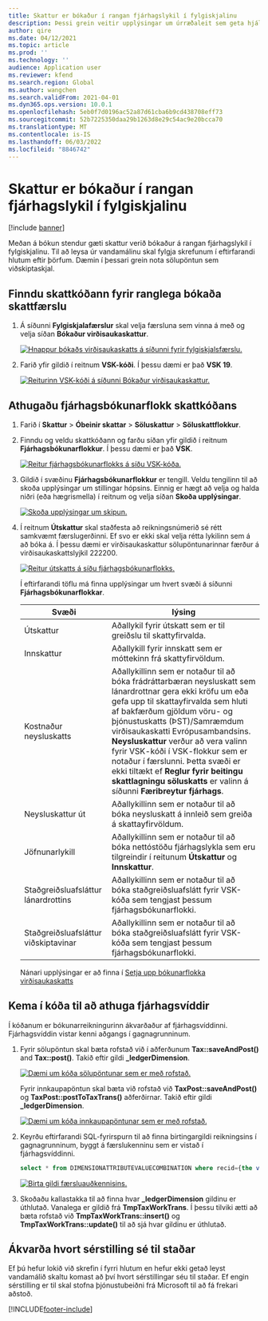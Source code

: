 ```yaml
---
title: Skattur er bókaður í rangan fjárhagslykil í fylgiskjalinu
description: Þessi grein veitir upplýsingar um úrræðaleit sem geta hjálpað þegar skattur er bókaður á rangan fjárhagsreikning í fylgiskjali.
author: qire
ms.date: 04/12/2021
ms.topic: article
ms.prod: ''
ms.technology: ''
audience: Application user
ms.reviewer: kfend
ms.search.region: Global
ms.author: wangchen
ms.search.validFrom: 2021-04-01
ms.dyn365.ops.version: 10.0.1
ms.openlocfilehash: 5eb0f7d0196ac52a87d61cba6b9cd438708eff73
ms.sourcegitcommit: 52b7225350daa29b1263d8e29c54ac9e20bcca70
ms.translationtype: MT
ms.contentlocale: is-IS
ms.lasthandoff: 06/03/2022
ms.locfileid: "8846742"
---
```

# <a name="tax-is-posted-to-the-wrong-ledger-account-in-the-voucher"></a>Skattur er bókaður í rangan fjárhagslykil í fylgiskjalinu

[!include [banner](../includes/banner.md)]

Meðan á bókun stendur gæti skattur verið bókaður á rangan fjárhagslykil í fylgiskjalinu. Til að leysa úr vandamálinu skal fylgja skrefunum í eftirfarandi hlutum eftir þörfum. Dæmin í þessari grein nota sölupöntun sem viðskiptaskjal.

## <a name="find-the-tax-code-of-the-incorrectly-posted-tax-transaction"></a>Finndu skattkóðann fyrir ranglega bókaða skattfærslu

1. Á síðunni **Fylgiskjalafærslur** skal velja færsluna sem vinna á með og velja síðan **Bókaður virðisaukaskattur**.

    [![Hnappur bókaðs virðisaukaskatts á síðunni fyrir fylgiskjalsfærslu.](./media/tax-posted-to-wrong-ledger-account-Picture1.png)](./media/tax-posted-to-wrong-ledger-account-Picture1.png)

2. Farið yfir gildið í reitnum **VSK-kóði**. Í þessu dæmi er það **VSK 19**.

    [![Reiturinn VSK-kóði á síðunni Bókaður virðisaukaskattur.](./media/tax-posted-to-wrong-ledger-account-Picture2.png)](./media/tax-posted-to-wrong-ledger-account-Picture2.png)

## <a name="check-the-ledger-posting-group-of-the-tax-code"></a>Athugaðu fjárhagsbókunarflokk skattkóðans

1. Farið í **Skattur** \> **Óbeinir skattar** \> **Söluskattur** \> **Söluskattflokkur**.
2. Finndu og veldu skattkóðann og farðu síðan yfir gildið í reitnum **Fjárhagsbókunarflokkur**. Í þessu dæmi er það **VSK**.

    [![Reitur fjárhagsbókunarflokks á síðu VSK-kóða.](./media/tax-posted-to-wrong-ledger-account-Picture3.png)](./media/tax-posted-to-wrong-ledger-account-Picture3.png)

3. Gildið í svæðinu **Fjárhagsbókunarflokkur** er tengill. Veldu tengilinn til að skoða upplýsingar um stillingar hópsins. Einnig er hægt að velja og halda niðri (eða hægrismella) í reitnum og velja síðan **Skoða upplýsingar**.

    [![Skoða upplýsingar um skipun.](./media/tax-posted-to-wrong-ledger-account-Picture4.png)](./media/tax-posted-to-wrong-ledger-account-Picture4.png)

4. Í reitnum **Útskattur** skal staðfesta að reikningsnúmerið sé rétt samkvæmt færslugerðinni. Ef svo er ekki skal velja rétta lykilinn sem á að bóka á. Í þessu dæmi er virðisaukaskattur sölupöntunarinnar færður á virðisaukaskattslyjkil 222200.

    [![Reitur útskatts á síðu fjárhagsbókunarflokks.](./media/tax-posted-to-wrong-ledger-account-Picture5.png)](./media/tax-posted-to-wrong-ledger-account-Picture5.png)

    Í eftirfarandi töflu má finna upplýsingar um hvert svæði á síðunni **Fjárhagsbókunarflokkar**.

    | Svæði                  | lýsing |
    |------------------------|-------------|
    | Útskattur      | Aðallykil fyrir útskatt sem er til greiðslu til skattyfirvalda. |
    | Innskattur   | Aðallykill fyrir innskatt sem er móttekinn frá skattyfirvöldum. |
    | Kostnaður neysluskatts        | Aðallykillinn sem er notaður til að bóka frádráttarbæran neysluskatt sem lánardrottnar gera ekki kröfu um eða gefa upp til skattayfirvalda sem hluti af bakfærðum gjöldum vöru- og þjónustuskatts (ÞST)/Samræmdum virðisaukaskatti Evrópusambandsins. **Neysluskattur** verður að vera valinn fyrir VSK-kóði í VSK-flokkur sem er notaður í færslunni. Þetta svæði er ekki tiltækt ef **Reglur fyrir beitingu skattlagningu söluskatts** er valinn á síðunni **Færibreytur fjárhags**. |
    | Neysluskattur út        | Aðallykillinn sem er notaður til að bóka neysluskatt á innleið sem greiða á skattayfirvöldum. |
    | Jöfnunarlykill     | Aðallykillinn sem er notaður til að bóka nettóstöðu fjárhagslykla sem eru tilgreindir í reitunum **Útskattur** og **Innskattur**. |
    | Staðgreiðsluafsláttur lánardrottins   | Aðallykillinn sem er notaður til að bóka staðgreiðsluafslátt fyrir VSK-kóða sem tengjast þessum fjárhagsbókunarflokki. |
    | Staðgreiðsluafsláttur viðskiptavinar | Aðallykillinn sem er notaður til að bóka staðgreiðsluafslátt fyrir VSK-kóða sem tengjast þessum fjárhagsbókunarflokki. |

    Nánari upplýsingar er að finna í [Setja upp bókunarflokka virðisaukaskatts](tasks/set-up-ledger-posting-groups-sales-tax.md)

## <a name="debug-in-code-to-check-ledger-dimensions"></a>Kema í kóða til að athuga fjárhagsvíddir

Í kóðanum er bókunarreikningurinn ákvarðaður af fjárhagsvíddinni. Fjárhagsvíddin vistar kenni aðgangs í gagnagrunninum.

1. Fyrir sölupöntun skal bæta rofstað við í aðferðunum **Tax::saveAndPost()** and **Tax::post()**. Takið eftir gildi **\_ledgerDimension**.

    [![Dæmi um kóða sölupöntunar sem er með rofstað.](./media/tax-posted-to-wrong-ledger-account-Picture6.png)](./media/tax-posted-to-wrong-ledger-account-Picture6.png)

    Fyrir innkaupapöntun skal bæta við rofstað við **TaxPost::saveAndPost()** og **TaxPost::postToTaxTrans()** aðferðirnar. Takið eftir gildi **\_ledgerDimension**.

    [![Dæmi um kóða innkaupapöntunar sem er með rofstað.](./media/tax-posted-to-wrong-ledger-account-Picture7.png)](./media/tax-posted-to-wrong-ledger-account-Picture7.png)

2. Keyrðu eftirfarandi SQL-fyrirspurn til að finna birtingargildi reikningsins í gagnagrunninum, byggt á færslukenninu sem er vistað í fjárhagsvíddinni.

    ```sql
    select * from DIMENSIONATTRIBUTEVALUECOMBINATION where recid={the value of _ledgerDimension}
    ```

    [![Birta gildi færsluauðkennisins.](./media/tax-posted-to-wrong-ledger-account-Picture8.png)](./media/tax-posted-to-wrong-ledger-account-Picture8.png)

3. Skoðaðu kallastakka til að finna hvar **_ledgerDimension** gildinu er úthlutað. Vanalega er gildið frá **TmpTaxWorkTrans**. Í þessu tilviki ætti að bæta rofstað við **TmpTaxWorkTrans::insert()** og **TmpTaxWorkTrans::update()** til að sjá hvar gildinu er úthlutað.

## <a name="determine-whether-customization-exists"></a>Ákvarða hvort sérstilling sé til staðar

Ef þú hefur lokið við skrefin í fyrri hlutum en hefur ekki getað leyst vandamálið skaltu komast að því hvort sérstillingar séu til staðar. Ef engin sérstilling er til skal stofna þjónustubeiðni frá Microsoft til að fá frekari aðstoð.

[!INCLUDE[footer-include](../../includes/footer-banner.md)]
